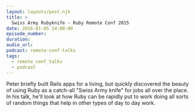 ```yaml
---
layout: layouts/post.njk
title: >
  Swiss Army Rubyknife - Ruby Remote Conf 2015
date: 2016-01-05 14:00:00
episode_number:
duration:
audio_url:
podcast: remote-conf-talks
tags:
  - remote_conf_talks
  - podcast
---
```


Peter briefly built Rails apps for a living, but quickly discovered the beauty of using Ruby as a catch-all "Swiss Army knife" for jobs all over the place. In his talk, he'll look at how Ruby can be rapidly put to work doing all sorts of random things that help in other types of day to day work.
